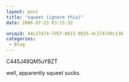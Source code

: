 ```yaml
---
layout: post
title: "squeet (ignore this)"
date: 2006-07-23 03:15:32

uniqid: 44c27474-7d5f-0615-9025-4c274749c136
categories: 
 - Blog
---
```

<p>C445J48QM5uYBZT   </p>
<p>well, apparently squeet sucks.  </p>
